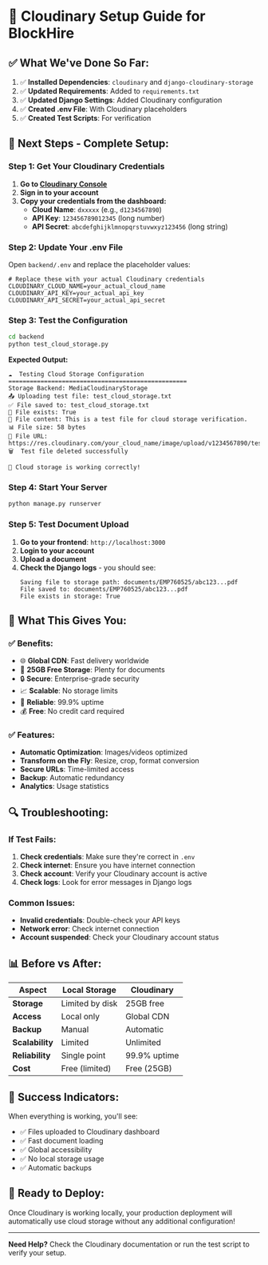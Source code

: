 # 🚀 Cloudinary Setup Guide for BlockHire

## ✅ **What We've Done So Far:**

1. ✅ **Installed Dependencies**: `cloudinary` and `django-cloudinary-storage`
2. ✅ **Updated Requirements**: Added to `requirements.txt`
3. ✅ **Updated Django Settings**: Added Cloudinary configuration
4. ✅ **Created .env File**: With Cloudinary placeholders
5. ✅ **Created Test Scripts**: For verification

## 🔧 **Next Steps - Complete Setup:**

### **Step 1: Get Your Cloudinary Credentials**

1. **Go to [Cloudinary Console](https://cloudinary.com/console)**
2. **Sign in to your account**
3. **Copy your credentials from the dashboard:**
   - **Cloud Name**: `dxxxxx` (e.g., `d1234567890`)
   - **API Key**: `123456789012345` (long number)
   - **API Secret**: `abcdefghijklmnopqrstuvwxyz123456` (long string)

### **Step 2: Update Your .env File**

Open `backend/.env` and replace the placeholder values:

```env
# Replace these with your actual Cloudinary credentials
CLOUDINARY_CLOUD_NAME=your_actual_cloud_name
CLOUDINARY_API_KEY=your_actual_api_key
CLOUDINARY_API_SECRET=your_actual_api_secret
```

### **Step 3: Test the Configuration**

```bash
cd backend
python test_cloud_storage.py
```

**Expected Output:**
```
☁️  Testing Cloud Storage Configuration
==================================================
Storage Backend: MediaCloudinaryStorage
📤 Uploading test file: test_cloud_storage.txt
✅ File saved to: test_cloud_storage.txt
📁 File exists: True
📖 File content: This is a test file for cloud storage verification.
📊 File size: 58 bytes
🔗 File URL: https://res.cloudinary.com/your_cloud_name/image/upload/v1234567890/test_cloud_storage.txt
🗑️  Test file deleted successfully

🎉 Cloud storage is working correctly!
```

### **Step 4: Start Your Server**

```bash
python manage.py runserver
```

### **Step 5: Test Document Upload**

1. **Go to your frontend**: `http://localhost:3000`
2. **Login to your account**
3. **Upload a document**
4. **Check the Django logs** - you should see:
   ```
   Saving file to storage path: documents/EMP760525/abc123...pdf
   File saved to: documents/EMP760525/abc123...pdf
   File exists in storage: True
   ```

## 🎯 **What This Gives You:**

### **✅ Benefits:**
- 🌐 **Global CDN**: Fast delivery worldwide
- 📁 **25GB Free Storage**: Plenty for documents
- 🔒 **Secure**: Enterprise-grade security
- 📈 **Scalable**: No storage limits
- 🚀 **Reliable**: 99.9% uptime
- 💰 **Free**: No credit card required

### **✅ Features:**
- **Automatic Optimization**: Images/videos optimized
- **Transform on the Fly**: Resize, crop, format conversion
- **Secure URLs**: Time-limited access
- **Backup**: Automatic redundancy
- **Analytics**: Usage statistics

## 🔍 **Troubleshooting:**

### **If Test Fails:**
1. **Check credentials**: Make sure they're correct in `.env`
2. **Check internet**: Ensure you have internet connection
3. **Check account**: Verify your Cloudinary account is active
4. **Check logs**: Look for error messages in Django logs

### **Common Issues:**
- **Invalid credentials**: Double-check your API keys
- **Network error**: Check internet connection
- **Account suspended**: Check your Cloudinary account status

## 📊 **Before vs After:**

| Aspect | Local Storage | Cloudinary |
|--------|---------------|------------|
| **Storage** | Limited by disk | 25GB free |
| **Access** | Local only | Global CDN |
| **Backup** | Manual | Automatic |
| **Scalability** | Limited | Unlimited |
| **Reliability** | Single point | 99.9% uptime |
| **Cost** | Free (limited) | Free (25GB) |

## 🎉 **Success Indicators:**

When everything is working, you'll see:
- ✅ Files uploaded to Cloudinary dashboard
- ✅ Fast document loading
- ✅ Global accessibility
- ✅ No local storage usage
- ✅ Automatic backups

## 🚀 **Ready to Deploy:**

Once Cloudinary is working locally, your production deployment will automatically use cloud storage without any additional configuration!

---

**Need Help?** Check the Cloudinary documentation or run the test script to verify your setup.
